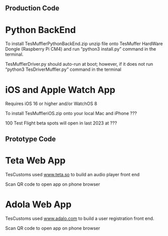 ## Production Code

# Python BackEnd

To install TesMufflerPythonBackEnd.zip unzip file onto TesMuffer HardWare Dongle (Raspberry Pi CM4) and run “python3 install.py” command in the terminal. 

TesMufflerDriver.py should auto-run at boot; however, if it does not run “python3 TesDriverMuffler.py” command in the terminal


# iOS and Apple Watch App

Requires iOS 16 or higher and/or WatchOS 8

To install TesMuffleriOS.zip onto your local Mac and iPhone ???

100 Test Flight beta spots will open in last 2023 at ???


## Prototype Code

# Teta Web App

TesCustoms used www.teta.so to build an audio player front end

Scan QR code to open app on phone browser 


# Adola Web App

TesCustoms used www.adalo.com to build a user registration front end. 

Scan QR code to open app on phone browser